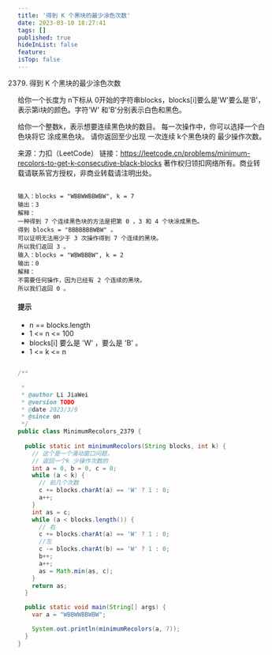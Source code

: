 ```yaml
---
title: '得到 K 个黑块的最少涂色次数'
date: 2023-03-10 18:27:41
tags: []
published: true
hideInList: false
feature: 
isTop: false
---
```

2379. 得到 K 个黑块的最少涂色次数


给你一个长度为 n下标从 0开始的字符串blocks，blocks[i]要么是'W'要么是'B'，表示第i块的颜色。字符'W' 和'B'分别表示白色和黑色。

给你一个整数k，表示想要连续黑色块的数目。 每一次操作中，你可以选择一个白色块将它 涂成黑色块。 请你返回至少出现 一次连续 k个黑色块的 最少操作次数。

<!-- more -->

来源：力扣（LeetCode）
链接：https://leetcode.cn/problems/minimum-recolors-to-get-k-consecutive-black-blocks
著作权归领扣网络所有。商业转载请联系官方授权，非商业转载请注明出处。


```text

输入：blocks = "WBBWWBBWBW", k = 7
输出：3
解释：
一种得到 7 个连续黑色块的方法是把第 0 ，3 和 4 个块涂成黑色。
得到 blocks = "BBBBBBBWBW" 。
可以证明无法用少于 3 次操作得到 7 个连续的黑块。
所以我们返回 3 。
输入：blocks = "WBWBBBW", k = 2
输出：0
解释：
不需要任何操作，因为已经有 2 个连续的黑块。
所以我们返回 0 。

```

#### 提示

* n == blocks.length
*   1 <= n <= 100
*   blocks[i] 要么是 'W' ，要么是 'B' 。
*  1 <= k <= n


```java

/**

 *
 * @author Li JiaWei
 * @version TODO
 * @date 2023/3/9
 * @since on
 */
public class MinimumRecolors_2379 {
  
  public static int minimumRecolors(String blocks, int k) {
    // 这个是一个滑动窗口问题，
    // 返回一个k 少操作次数的
    int a = 0, b = 0, c = 0;
    while (a < k) {
      // 前几个次数
      c += blocks.charAt(a) == 'W' ? 1 : 0;
      a++;
    }
    int as = c;
    while (a < blocks.length()) {
      // 右
      c += blocks.charAt(a) == 'W' ? 1 : 0;
      //左
      c -= blocks.charAt(b) == 'W' ? 1 : 0;
      b++;
      a++;
      as = Math.min(as, c);
    }
    return as;
  }

  public static void main(String[] args) {
    var a = "WBBWWBBWBW";

    System.out.println(minimumRecolors(a, 7));
  }
}

```
